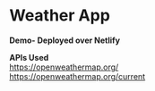 # Weather App


**Demo- Deployed over Netlify**

**APIs Used**<br>
  https://openweathermap.org/<br>
  https://openweathermap.org/current


